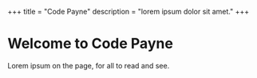 +++
title = "Code Payne"
description = "lorem ipsum dolor sit amet."
+++

# Welcome to Code Payne

Lorem ipsum on the page, for all to read and see.
